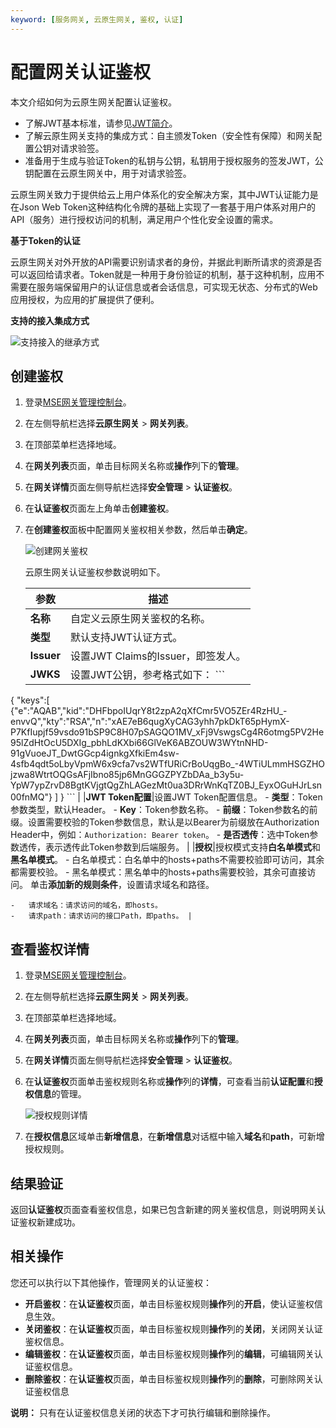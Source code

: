 ```yaml
---
keyword: [服务网关, 云原生网关, 鉴权, 认证]
---
```


# 配置网关认证鉴权

本文介绍如何为云原生网关配置认证鉴权。

-   了解JWT基本标准，请参见[JWT简介](https://jwt.io/introduction)。
-   了解云原生网关支持的集成方式：自主颁发Token（安全性有保障）和网关配置公钥对请求验签。
-   准备用于生成与验证Token的私钥与公钥，私钥用于授权服务的签发JWT，公钥配置在云原生网关中，用于对请求验签。

云原生网关致力于提供给云上用户体系化的安全解决方案，其中JWT认证能力是在Json Web Token这种结构化令牌的基础上实现了一套基于用户体系对用户的API（服务）进行授权访问的机制，满足用户个性化安全设置的需求。

**基于Token的认证**

云原生网关对外开放的API需要识别请求者的身份，并据此判断所请求的资源是否可以返回给请求者。Token就是一种用于身份验证的机制，基于这种机制，应用不需要在服务端保留用户的认证信息或者会话信息，可实现无状态、分布式的Web应用授权，为应用的扩展提供了便利。

**支持的接入集成方式**

![支持接入的继承方式](https://static-aliyun-doc.oss-accelerate.aliyuncs.com/assets/img/zh-CN/7326526261/p294813.png)

## 创建鉴权

1.  登录[MSE网关管理控制台](https://mse.console.aliyun.com/#/microgw)。

2.  在左侧导航栏选择**云原生网关** \> **网关列表**。

3.  在顶部菜单栏选择地域。

4.  在**网关列表**页面，单击目标网关名称或**操作**列下的**管理**。

5.  在**网关详情**页面左侧导航栏选择**安全管理** \> **认证鉴权**。

6.  在**认证鉴权**页面左上角单击**创建鉴权**。

7.  在**创建鉴权**面板中配置网关鉴权相关参数，然后单击**确定**。

    ![创建网关鉴权](https://static-aliyun-doc.oss-accelerate.aliyuncs.com/assets/img/zh-CN/8326526261/p294756.png)

    云原生网关认证鉴权参数说明如下。

    |参数|描述|
    |--|--|
    |**名称**|自定义云原生网关鉴权的名称。|
    |**类型**|默认支持JWT认证方式。|
    |**lssuer**|设置JWT Claims的Issuer，即签发人。|
    |**JWKS**|设置JWT公钥，参考格式如下：    ```
{
    "keys":[
     {"e":"AQAB","kid":"DHFbpoIUqrY8t2zpA2qXfCmr5VO5ZEr4RzHU_-envvQ","kty":"RSA","n":"xAE7eB6qugXyCAG3yhh7pkDkT65pHymX-P7KfIupjf59vsdo91bSP9C8H07pSAGQO1MV_xFj9VswgsCg4R6otmg5PV2He95lZdHtOcU5DXIg_pbhLdKXbi66GlVeK6ABZOUW3WYtnNHD-91gVuoeJT_DwtGGcp4ignkgXfkiEm4sw-4sfb4qdt5oLbyVpmW6x9cfa7vs2WTfURiCrBoUqgBo_-4WTiULmmHSGZHOjzwa8WtrtOQGsAFjIbno85jp6MnGGGZPYZbDAa_b3y5u-YpW7ypZrvD8BgtKVjgtQgZhLAGezMt0ua3DRrWnKqTZ0BJ_EyxOGuHJrLsn00fnMQ"}
           ]
}
    ``` |
    |**JWT Token配置**|设置JWT Token配置信息。    -   **类型**：Token参数类型，默认Header。
    -   **Key**：Token参数名称。
    -   **前缀**：Token参数名的前缀。设置需要校验的Token参数信息，默认是以Bearer为前缀放在Authorization Header中，例如：`Authorization: Bearer token`。
    -   **是否透传**：选中Token参数透传，表示透传此Token参数到后端服务。 |
    |**授权**|授权模式支持**白名单模式**和**黑名单模式**。    -   白名单模式：白名单中的hosts+paths不需要校验即可访问，其余都需要校验。
    -   黑名单模式：黑名单中的hosts+paths需要校验，其余可直接访问。
单击**添加新的规则条件**，设置请求域名和路径。

    -   请求域名：请求访问的域名，即hosts。
    -   请求path：请求访问的接口Path，即paths。 |


## 查看鉴权详情

1.  登录[MSE网关管理控制台](https://mse.console.aliyun.com/#/microgw)。

2.  在左侧导航栏选择**云原生网关** \> **网关列表**。

3.  在顶部菜单栏选择地域。

4.  在**网关列表**页面，单击目标网关名称或**操作**列下的**管理**。

5.  在**网关详情**页面左侧导航栏选择**安全管理** \> **认证鉴权**。

6.  在**认证鉴权**页面单击鉴权规则名称或**操作**列的**详情**，可查看当前**认证配置**和**授权信息**的管理。

    ![授权规则详情](https://static-aliyun-doc.oss-accelerate.aliyuncs.com/assets/img/zh-CN/8326526261/p294804.png)

7.  在**授权信息**区域单击**新增信息**，在**新增信息**对话框中输入**域名**和**path**，可新增授权规则。


## 结果验证

返回**认证鉴权**页面查看鉴权信息，如果已包含新建的网关鉴权信息，则说明网关认证鉴权新建成功。

## 相关操作

您还可以执行以下其他操作，管理网关的认证鉴权：

-   **开启鉴权**：在**认证鉴权**页面，单击目标鉴权规则**操作**列的**开启**，使认证鉴权信息生效。
-   **关闭鉴权**：在**认证鉴权**页面，单击目标鉴权规则**操作**列的**关闭**，关闭网关认证鉴权信息。
-   **编辑鉴权**：在**认证鉴权**页面，单击目标鉴权规则**操作**列的**编辑**，可编辑网关认证鉴权信息。
-   **删除鉴权**：在**认证鉴权**页面，单击目标鉴权规则**操作**列的**删除**，可删除网关认证鉴权信息

**说明：** 只有在认证鉴权信息关闭的状态下才可执行编辑和删除操作。

